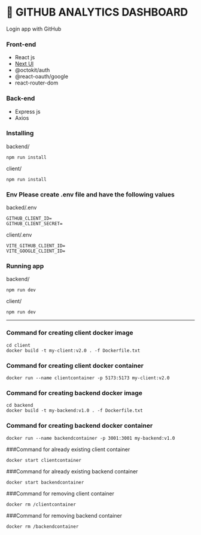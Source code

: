 # 👤 GITHUB ANALYTICS DASHBOARD

Login app with GitHub

### Front-end
* React js
* [Next UI](https://nextui.org/)
* @octokit/auth
* @react-oauth/google
* react-router-dom

### Back-end
* Express js
* Axios

### Installing
backend/
```
npm run install
```
client/
```
npm run install
```

### Env Please create .env file and have the following values
backed/.env
```
GITHUB_CLIENT_ID=
GITHUB_CLIENT_SECRET=
```
client/.env
```
VITE_GITHUB_CLIENT_ID=
VITE_GOOGLE_CLIENT_ID=
```

### Running app
backend/
```
npm run dev
```
client/
```
npm run dev
```

<hr>

### Command for creating client docker image
```
cd client
docker build -t my-client:v2.0 . -f Dockerfile.txt
```
### Command for creating client docker container
```
docker run --name clientcontainer -p 5173:5173 my-client:v2.0
```
### Command for creating backend docker image
```
cd backend
docker build -t my-backend:v1.0 . -f Dockerfile.txt
```
### Command for creating backend docker container
```
docker run --name backendcontainer -p 3001:3001 my-backend:v1.0
```
###Command for already existing client container
```
docker start clientcontainer
```
###Command for already existing backend container
```
docker start backendcontainer
```
###Command for removing client container
```
docker rm /clientcontainer
```
###Command for removing backend container
```
docker rm /backendcontainer
```
